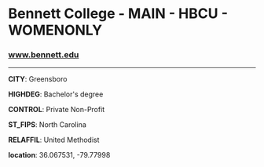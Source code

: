 # Bennett College - MAIN - HBCU - WOMENONLY
### www.bennett.edu
---
**CITY**: Greensboro

**HIGHDEG**: Bachelor's degree

**CONTROL**: Private Non-Profit

**ST_FIPS**: North Carolina

**RELAFFIL**: United Methodist

**location**: 36.067531, -79.77998